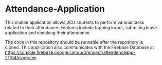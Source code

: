 # Attendance-Application

This mobile application allows JCU students to perform various tasks related to their attendance.
Features include tapping in/out, submiting leave application and checking their attendance.

The code in this repository should be runnable after the repository is cloned.
This application also communicates with the Firebase Database at https://console.firebase.google.com/u/0/project/attendenceapp-21f04/overview.

